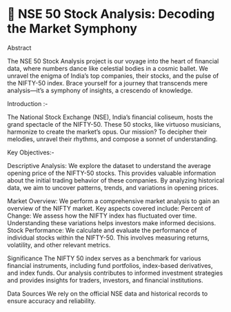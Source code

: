 # 🚀 NSE 50 Stock Analysis: Decoding the Market Symphony

Abstract

The NSE 50 Stock Analysis project is our voyage into the heart of financial data, where numbers dance like celestial bodies in a cosmic ballet. We unravel the enigma of India’s top companies, their stocks, and the pulse of the NIFTY-50 index. Brace yourself for a journey that transcends mere analysis—it’s a symphony of insights, a crescendo of knowledge.

Introduction :-

The National Stock Exchange (NSE), India’s financial coliseum, hosts the grand spectacle of the NIFTY-50. These 50 stocks, like virtuoso musicians, harmonize to create the market’s opus. Our mission? To decipher their melodies, unravel their rhythms, and compose a sonnet of understanding.

Key Objectives:-

Descriptive Analysis:
We explore the dataset to understand the average opening price of the NIFTY-50 stocks. This provides valuable information about the initial trading behavior of these companies.
By analyzing historical data, we aim to uncover patterns, trends, and variations in opening prices.

Market Overview:
We perform a comprehensive market analysis to gain an overview of the NIFTY market.
Key aspects covered include:
Percent of Change: We assess how the NIFTY index has fluctuated over time. Understanding these variations helps investors make informed decisions.
Stock Performance: We calculate and evaluate the performance of individual stocks within the NIFTY-50. This involves measuring returns, volatility, and other relevant metrics.

Significance
The NIFTY 50 index serves as a benchmark for various financial instruments, including fund portfolios, index-based derivatives, and index funds.
Our analysis contributes to informed investment strategies and provides insights for traders, investors, and financial institutions.

Data Sources
We rely on the official NSE data and historical records to ensure accuracy and reliability.

